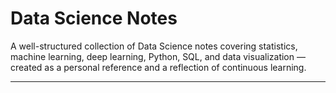 # Data Science Notes

A well-structured collection of Data Science notes covering statistics, machine learning, deep learning, Python, SQL, and data visualization — created as a personal reference and a reflection of continuous learning.

---
